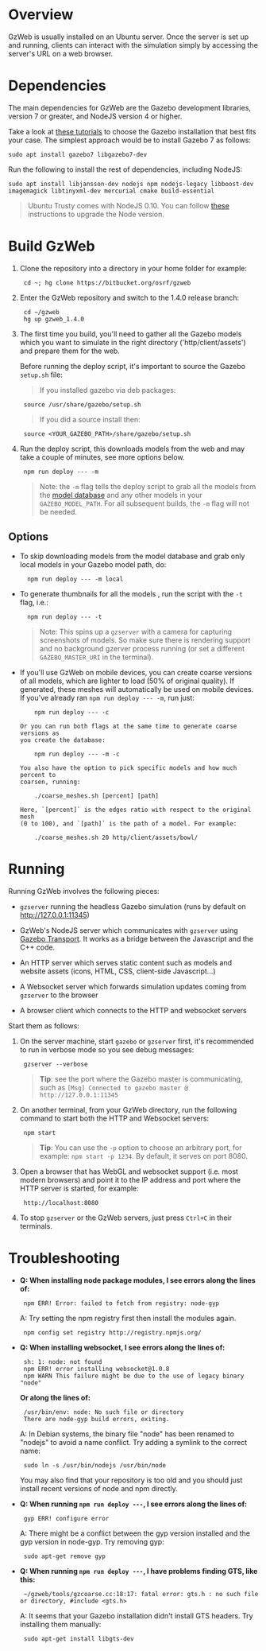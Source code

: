 # Overview

GzWeb is usually installed on an Ubuntu server. Once the server is set up and running,
clients can interact with the simulation simply by accessing the server's URL
on a web browser.

# Dependencies

The main dependencies for GzWeb are the Gazebo development libraries, version 7 or
greater, and NodeJS version 4 or higher.

Take a look at
[these tutorials](http://gazebosim.org/install) to choose the Gazebo
installation that best fits your case. The simplest approach would be
to install Gazebo 7 as follows:

~~~
sudo apt install gazebo7 libgazebo7-dev
~~~

Run the following to install the rest of dependencies, including NodeJS:

~~~
sudo apt install libjansson-dev nodejs npm nodejs-legacy libboost-dev imagemagick libtinyxml-dev mercurial cmake build-essential
~~~

> Ubuntu Trusty comes with NodeJS 0.10. You can follow
  [these](https://github.com/nodesource/distributions) instructions to upgrade
  the Node version.

# Build GzWeb

1. Clone the repository into a directory in your home folder for example:

        cd ~; hg clone https://bitbucket.org/osrf/gzweb

1. Enter the GzWeb repository and switch to the 1.4.0 release branch:

        cd ~/gzweb
        hg up gzweb_1.4.0

1. The first time you build, you'll need to gather all the Gazebo models which
   you want to simulate in the right directory ('http/client/assets') and prepare
   them for the web.

    Before running the deploy script, it's important to source the Gazebo
    `setup.sh` file:

    > If you installed gazebo via deb packages:

        source /usr/share/gazebo/setup.sh

    > If you did a source install then:

        source <YOUR_GAZEBO_PATH>/share/gazebo/setup.sh

1. Run the deploy script, this downloads models from the web and may take a
   couple of minutes, see more options below.

        npm run deploy --- -m

    > Note: the `-m` flag tells the deploy script to grab all the models from the
     [model database](https://bitbucket.org/osrf/gazebo_models/) and any other
     models in your `GAZEBO_MODEL_PATH`. For all subsequent builds, the `-m` flag
     will not be needed.

## Options

* To skip downloading models from the model database and grab only local models
  in your Gazebo model path, do:

        npm run deploy --- -m local

* To generate thumbnails for all the models , run the script with the `-t` flag, i.e.:

        npm run deploy --- -t

    > Note: This spins up a `gzserver` with a camera for capturing screenshots
    of models. So make sure there is rendering support and no background gzerver
    process running (or set a different `GAZEBO_MASTER_URI` in the terminal).

* If you'll use GzWeb on mobile devices, you can create coarse versions of all
  models, which are lighter to load (50% of original quality). If generated,
  these meshes will automatically be used on mobile devices. If you've already
  ran `npm run deploy --- -m`, run just:

          npm run deploy --- -c

      Or you can run both flags at the same time to generate coarse versions as
      you create the database:

          npm run deploy --- -m -c

      You also have the option to pick specific models and how much percent to
      coarsen, running:

          ./coarse_meshes.sh [percent] [path]

      Here, `[percent]` is the edges ratio with respect to the original mesh
      (0 to 100), and `[path]` is the path of a model. For example:

          ./coarse_meshes.sh 20 http/client/assets/bowl/

# Running

Running GzWeb involves the following pieces:

* `gzserver` running the headless Gazebo simulation (runs by default on
  http://127.0.0.1:11345)

* GzWeb's NodeJS server which communicates with `gzserver` using
  [Gazebo Transport](http://gazebosim.org/tutorials?tut=topics_subscribed&cat=transport).
  It works as a bridge between the Javascript and the C++ code.

* An HTTP server which serves static content such as models and website assets
  (icons, HTML, CSS, client-side Javascript...)

* A Websocket server which forwards simulation updates coming from `gzserver`
  to the browser

* A browser client which connects to the HTTP and websocket servers

Start them as follows:

1. On the server machine, start `gazebo` or `gzserver` first, it's recommended
   to run in verbose mode so you see debug messages:

        gzserver --verbose

    > **Tip**: see the port where the Gazebo master is communicating, such as
      `[Msg] Connected to gazebo master @ http://127.0.0.1:11345`

1. On another terminal, from your GzWeb directory, run the following command to
   start both the HTTP and Websocket servers:

        npm start

    > **Tip**: You can use the `-p` option to choose an arbitrary port, for example:
      `npm start -p 1234`. By default, it serves on port 8080.

1. Open a browser that has WebGL and websocket support (i.e. most modern browsers)
   and point it to the IP address and port where the HTTP server is started,
   for example:

        http://localhost:8080

1. To stop `gzserver` or the GzWeb servers, just press `Ctrl+C` in their terminals.

# Troubleshooting

 * **Q: When installing node package modules, I see errors along the lines of:**

        npm ERR! Error: failed to fetch from registry: node-gyp

    A: Try setting the npm registry first then install the modules again.

        npm config set registry http://registry.npmjs.org/

 * **Q: When installing websocket, I see errors along the lines of:**

        sh: 1: node: not found
        npm ERR! error installing websocket@1.0.8
        npm WARN This failure might be due to the use of legacy binary "node"

    **Or along the lines of:**

        /usr/bin/env: node: No such file or directory
        There are node-gyp build errors, exiting.

    A: In Debian systems, the binary file "node" has been renamed to "nodejs" to avoid a name conflict. Try adding a symlink to the correct name:

        sudo ln -s /usr/bin/nodejs /usr/bin/node

    You may also find that your repository is too old and you should just install recent versions of node and npm directly.

 * **Q: When running `npm run deploy ---`, I see errors along the lines of:**

        gyp ERR! configure error

    A: There might be a conflict between the gyp version installed and the gyp version in node-gyp. Try removing gyp:

        sudo apt-get remove gyp

 * **Q: When running `npm run deploy ---`, I have problems finding GTS, like this:**

        ~/gzweb/tools/gzcoarse.cc:18:17: fatal error: gts.h : no such file or directory, #include <gts.h>

    A: It seems that your Gazebo installation didn't install GTS headers. Try installing them manually:

        sudo apt-get install libgts-dev
